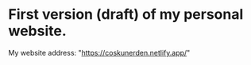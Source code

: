 # First version (draft) of my personal website. 

My website address: "https://coskunerden.netlify.app/"
